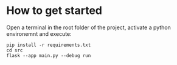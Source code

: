 # How to get started

Open a terminal in the root folder of the project, activate a python environemnt and execute:

```
pip install -r requirements.txt
cd src
flask --app main.py --debug run
```
